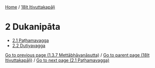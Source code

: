 
[Home](/) / [18It Itivuttakapāḷi](/tipitaka/18It.md)

# 2 Dukanipāta

* [2.1 Paṭhamavagga](/tipitaka/18It/2/2.1.md)
* [2.2 Dutiyavagga](/tipitaka/18It/2/2.2.md)

[Go to previous page (1.3.7 Mettābhāvanāsutta)](/tipitaka/18It/1/1.3/1.3.7.md) / [Go to parent page (18It Itivuttakapāḷi)](/tipitaka/18It/0.md) / [Go to next page (2.1 Paṭhamavagga)](/tipitaka/18It/2/2.1.md)


